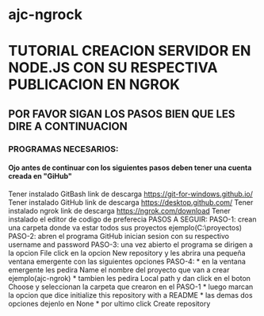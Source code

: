 # ajc-ngrock
# TUTORIAL CREACION SERVIDOR EN NODE.JS CON SU RESPECTIVA PUBLICACION EN NGROK
##               POR FAVOR SIGAN LOS PASOS BIEN QUE LES DIRE A CONTINUACION
### PROGRAMAS NECESARIOS:  
#### Ojo antes de continuar con los siguientes pasos deben tener una cuenta creada en "GiHub"  
Tener instalado GitBash link de descarga https://git-for-windows.github.io/
Tener instalado GitHub link de descarga https://desktop.github.com/
Tener instalado ngrok link de descarga https://ngrok.com/download
Tener instalado el editor de codigo de preferecia 
PASOS A SEGUIR:
PASO-1:
    crean una carpeta donde va estar todos sus proyectos ejemplo(C:\proyectos)
PASO-2:
    abren el programa GitHub inician sesion con su respectivo username and password
PASO-3:
    una vez abierto el programa se dirigen a la opcion File click en la opcion New repository y les abrira una pequeña ventana emergente con las siguientes opciones 
PASO-4:
    * en la ventana emergente les pedira Name el nombre del proyecto que van a crear ejemplo(ajc-ngrok)
    * tambien les pedira Local path y dan click en el boton Choose y seleccionan la carpeta que crearon en el PASO-1
    * luego marcan la opcion que dice initialize this repository with a README
    * las demas dos opciones dejenlo en None
    * por ultimo click Create repository

